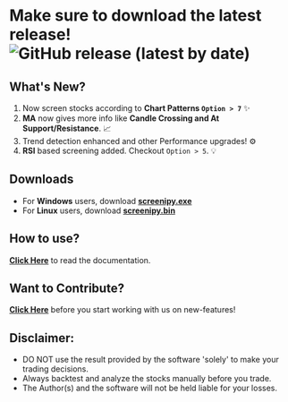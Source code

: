 # Make sure to download the latest release! ![GitHub release (latest by date)](https://img.shields.io/github/v/release/pranjal-joshi/Screeni-py)

## What's New?
1. Now screen stocks according to **Chart Patterns `Option > 7`** :sparkles:
2. **MA** now gives more info like **Candle Crossing and At Support/Resistance**. :chart_with_upwards_trend:
3. Trend detection enhanced and other Performance upgrades! :gear:
4. **RSI** based screening added. Checkout `Option > 5`. :bulb:

## Downloads
* For **Windows** users, download **[screenipy.exe](https://github.com/pranjal-joshi/Screeni-py/releases/download/1.14/screenipy.exe)**
* For **Linux** users, download **[screenipy.bin](https://github.com/pranjal-joshi/Screeni-py/releases/download/1.14/screenipy.bin)**

## How to use?

[**Click Here**](https://github.com/pranjal-joshi/Screeni-py) to read the documentation.

## Want to Contribute?

[**Click Here**](https://github.com/pranjal-joshi/Screeni-py/blob/main/CONTRIBUTING.md) before you start working with us on new-features!

## Disclaimer:
* DO NOT use the result provided by the software 'solely' to make your trading decisions.
* Always backtest and analyze the stocks manually before you trade.
* The Author(s) and the software will not be held liable for your losses.